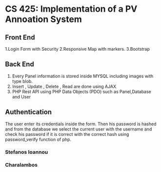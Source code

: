 # CS 425: Implementation of a PV Annoation System 

## Front End
1.Login Form with Security
2.Responsive Map with markers.
3.Bootstrap

## Back End
1. Every Panel information is stored inside MYSQL including images 
with type blob.
2. Insert , Update , Delete , Read are done using AJAX 
3. PHP Rest API using PHP Data Objects (PDO) such as Panel,Database and User

## Authentication
The user enter its credentials inside the form.
Then his password is hashed and from the database we select 
the current user with the username and check his password if it is
correct with the correct hash using password_verify function of php.

### Stefanos Ioannou 
### Charalambos 
